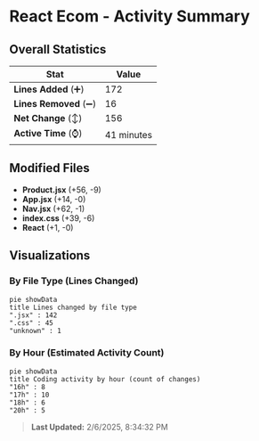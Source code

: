 # React Ecom - Activity Summary 

## Overall Statistics

| Stat                   | Value                                                             |
| ---------------------- | ----------------------------------------------------------------- |
| **Lines Added** (➕)   | 172                                          |
| **Lines Removed** (➖) | 16                                        |
| **Net Change** (↕)    | 156                |
| **Active Time** (⌚)   | 41 minutes |


## Modified Files
- **Product.jsx** (+56, -9)
- **App.jsx** (+14, -0)
- **Nav.jsx** (+62, -1)
- **index.css** (+39, -6)
- **React** (+1, -0)

## Visualizations

### By File Type (Lines Changed)

```mermaid
pie showData
title Lines changed by file type
".jsx" : 142
".css" : 45
"unknown" : 1
```

### By Hour (Estimated Activity Count)

```mermaid
pie showData
title Coding activity by hour (count of changes)
"16h" : 8
"17h" : 10
"18h" : 6
"20h" : 5
```


> **Last Updated:** 2/6/2025, 8:34:32 PM